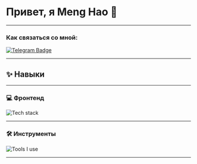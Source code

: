 
# Привет, я Meng Hao 👋
---

###  Как связаться со мной: 
[![Telegram Badge](https://img.shields.io/badge/-ZhmurovskiyKonstantin-blue?style=flat&logo=Telegram&logoColor=white)](https://t.me/MengHao0)

---
## ✨ Навыки
---

### 💻 Фронтенд

![Tech stack](https://skillicons.dev/icons?i=typescript,javascript,regex,electron,tauri,react,svelte,tailwind,vue,html,css,md)

---

### 🛠 Инструменты

![Tools I use](https://skillicons.dev/icons?i=vscode,webstorm,windows,rollup,vite,vercel,netlify,cloudflare,git,github,discord,githubactions,npm,obsidian,postman,sentry)

---

